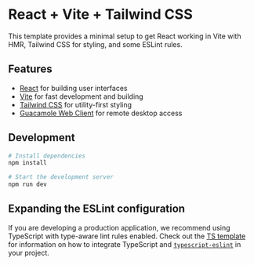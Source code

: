 # React + Vite + Tailwind CSS

This template provides a minimal setup to get React working in Vite with HMR, Tailwind CSS for styling, and some ESLint rules.

## Features

- [React](https://reactjs.org/) for building user interfaces
- [Vite](https://vitejs.dev/) for fast development and building
- [Tailwind CSS](https://tailwindcss.com/) for utility-first styling
- [Guacamole Web Client](https://guacamole.apache.org/) for remote desktop access

## Development

```bash
# Install dependencies
npm install

# Start the development server
npm run dev
```

## Expanding the ESLint configuration

If you are developing a production application, we recommend using TypeScript with type-aware lint rules enabled. Check out the [TS template](https://github.com/vitejs/vite/tree/main/packages/create-vite/template-react-ts) for information on how to integrate TypeScript and [`typescript-eslint`](https://typescript-eslint.io) in your project.
